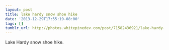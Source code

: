 ```yaml
---
layout: post
title: lake hardy snow shoe hike
date: '2013-12-29T17:55:19-08:00'
tags: []
tumblr_url: http://photos.whitepinedev.com/post/71582436921/lake-hardy-snow-shoe-hike
---
```

Lake Hardy snow shoe hike.
